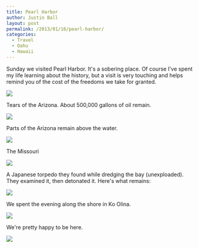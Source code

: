 ```yaml
---
title: Pearl Harbor
author: Justin Ball
layout: post
permalink: /2013/01/16/pearl-harbor/
categories:
  - Travel
  - Oahu
  - Hawaii
---
```


<p>Sunday we visited Pearl Harbor. It's a sobering place. Of course I've spent my life learning about the history, but a visit is very touching and helps remind you of the cost of the freedoms we take for granted.</p>
<img class="scale-image" src="/images/posts/2013/01/IMG_6188.jpg" />

<p>Tears of the Arizona. About 500,000 gallons of oil remain.</p>
<img class="scale-image" src="/images/posts/2013/01/IMG_62031.jpg" />

<p>Parts of the Arizona remain above the water.</p>
<img class="scale-image" src="/images/posts/2013/01/IMG_6202.jpg" />

<p>The Missouri</p>
<img class="scale-image" src="/images/posts/2013/01/IMG_6199.jpg" />

<p>A Japanese torpedo they found while dredging the bay (unexploaded). They examined it, then detonated it. Here's what remains:</p>
<img class="scale-image" src="/images/posts/2013/01/IMG_1644.jpg" />

<p>We spent the evening along the shore in Ko Olina.</p>
<img class="scale-image" src="/images/posts/2013/01/IMG_1653.jpg" />

<p>We're pretty happy to be here.</p>
<img class="scale-image" src="/images/posts/2013/01/IMG_1646.jpg" />